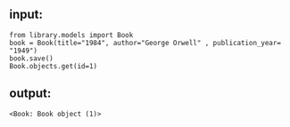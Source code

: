 ## input:
```
from library.models import Book
book = Book(title="1984", author="George Orwell" , publication_year= "1949")
book.save()
Book.objects.get(id=1)
```

## output:
```
<Book: Book object (1)>
```